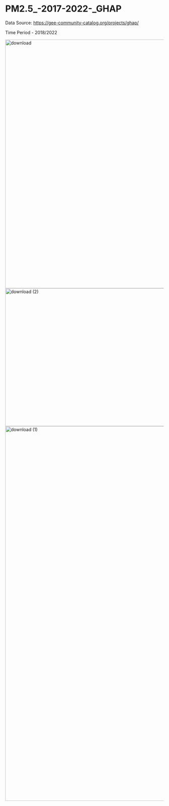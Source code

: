 # PM2.5_-2017-2022-_GHAP

Data Source: https://gee-community-catalog.org/projects/ghap/
 
Time Period - 2018/2022

<img width="1102" height="790" alt="download" src="https://github.com/user-attachments/assets/a6d32d45-dcdb-4c25-98c4-0667663726d9" />
<img width="547" height="438" alt="download (2)" src="https://github.com/user-attachments/assets/fa0401c1-8b1a-4a51-91c0-e028d19dd197" />
<img width="1446" height="1190" alt="download (1)" src="https://github.com/user-attachments/assets/58f8dbfc-9d33-4acf-ab3a-7e144e710818" />
